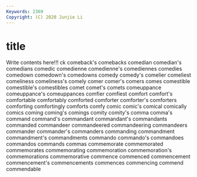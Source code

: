 ```yaml
---
Keywords: 2369
Copyright: (C) 2020 Junjie Li
---
```


# title

Write contents here!!!
ck 
comeback's 
comebacks 
comedian
comedian's 
comedians 
comedic 
comedienne 
comedienne's 
comediennes 
comedies 
comedown 
comedown's 
comedowns
comedy 
comedy's 
comelier 
comeliest 
comeliness 
comeliness's 
comely 
comer 
comer's 
comers
comes 
comestible 
comestible's 
comestibles 
comet 
comet's 
comets 
comeuppance 
comeuppance's 
comeuppances
comfier 
comfiest 
comfort 
comfort's 
comfortable 
comfortably 
comforted 
comforter 
comforter's 
comforters
comforting 
comfortingly 
comforts 
comfy 
comic 
comic's 
comical 
comically 
comics 
coming
coming's 
comings 
comity 
comity's 
comma 
comma's 
command 
command's 
commandant 
commandant's
commandants 
commanded 
commandeer 
commandeered 
commandeering 
commandeers 
commander 
commander's 
commanders 
commanding
commandment 
commandment's 
commandments 
commando 
commando's 
commandoes 
commandos 
commands 
commas 
commemorate
commemorated 
commemorates 
commemorating 
commemoration 
commemoration's 
commemorations 
commemorative 
commence 
commenced 
commencement
commencement's 
commencements 
commences 
commencing 
commend 
commendable 

